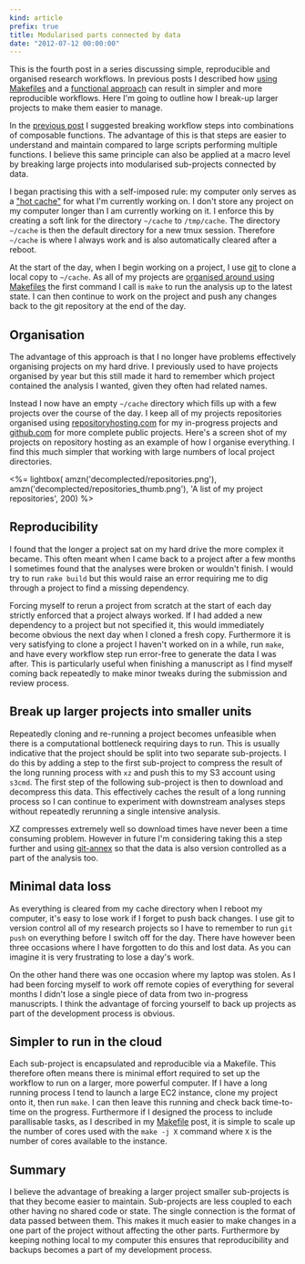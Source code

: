 ```yaml
---
kind: article
prefix: true
title: Modularised parts connected by data
date: "2012-07-12 00:00:00"
---
```


This is the fourth post in a series discussing simple, reproducible and
organised research workflows. In previous posts I described how [using
Makefiles][make] and a [functional approach][function] can result in simpler
and more reproducible workflows. Here I'm going to outline how I break-up
larger projects to make them easier to manage.

[make]: /post/decomplected-workflows-makefile/
[function]: /post/decomplected-workflows-functional/

In the [previous post][function] I suggested breaking workflow steps into
combinations of composable functions. The advantage of this is that steps are
easier to understand and maintain compared to large scripts performing multiple
functions. I believe this same principle can also be applied at a macro level
by breaking large projects into modularised sub-projects connected by data.

I began practising this with a self-imposed rule: my computer only serves as a
["hot cache"][cache] for what I'm currently working on. I don't store any
project on my computer longer than I am currently working on it. I enforce this
by creating a soft link for the directory `~/cache` to `/tmp/cache`. The
directory `~/cache` is then the default directory for a new tmux session.
Therefore `~/cache` is where I always work and is also automatically cleared
after a reboot.

[cache]: http://en.wikipedia.org/wiki/Cache_(computing)

At the start of the day, when I begin working on a project, I use [git][] to
clone a local copy to `~/cache`. As all of my projects are [organised around
using Makefiles][make] the first command I call is `make` to run the analysis
up to the latest state. I can then continue to work on the project and push any
changes back to the git repository at the end of the day.

[git]: /post/git/
[make]: /post/decomplected-workflows-makefiles/

## Organisation

The advantage of this approach is that I no longer have problems effectively
organising projects on my hard drive. I previously used to have projects
organised by year but this still made it hard to remember which project
contained the analysis I wanted, given they often had related names.

Instead I now have an empty `~/cache` directory which fills up with a few
projects over the course of the day. I keep all of my projects repositories
organised using [repositoryhosting.com][repo] for my in-progress projects and
[github.com][github] for more complete public projects. Here's a screen shot of
my projects on repository hosting as an example of how I organise everything. I
find this much simpler that working with large numbers of local project
directories.

<%= lightbox(
amzn('decomplected/repositories.png'),
amzn('decomplected/repositories_thumb.png'),
'A list of my project repositories', 200) %>

[repo]: http://repositoryhosting.com/
[github]: https://github.com/

## Reproducibility

I found that the longer a project sat on my hard drive the more complex it
became. This often meant when I came back to a project after a few months I
sometimes found that the analyses were broken or wouldn't finish. I would try
to run `rake build` but this would raise an error requiring me to dig through a
project to find a missing dependency.

Forcing myself to rerun a project from scratch at the start of each day
strictly enforced that a project always worked. If I had added a new dependency
to a project but not specified it, this would immediately become obvious the
next day when I cloned a fresh copy. Furthermore it is very satisfying to clone
a project I haven't worked on in a while, run `make`, and have every workflow
step run error-free to generate the data I was after. This is particularly
useful when finishing a manuscript as I find myself coming back repeatedly to
make minor tweaks during the submission and review process.

## Break up larger projects into smaller units

Repeatedly cloning and re-running a project becomes unfeasible when there is a
computational bottleneck requiring days to run. This is usually indicative that
the project should be split into two separate sub-projects. I do this by adding
a step to the first sub-project to compress the result of the long running
process with `xz` and push this to my S3 account using `s3cmd`. The first step
of the following sub-project is then to download and decompress this data. This
effectively caches the result of a long running process so I can continue to
experiment with downstream analyses steps without repeatedly rerunning a single
intensive analysis.

XZ compresses extremely well so download times have never been a time consuming
problem. However in future I'm considering taking this a step further and using
[git-annex][] so that the data is also version controlled as a part of the
analysis too.

[git-annex]: http://git-annex.branchable.com/

## Minimal data loss

As everything is cleared from my cache directory when I reboot my computer,
it's easy to lose work if I forget to push back changes. I use git to version
control all of my research projects so I have to remember to run `git push` on
everything before I switch off for the day. There have however been three
occasions where I have forgotten to do this and lost data. As you can imagine
it is very frustrating to lose a day's work. 

On the other hand there was one occasion where my laptop was stolen. As I had
been forcing myself to work off remote copies of everything for several months
I didn't lose a single piece of data from two in-progress manuscripts. I think
the advantage of forcing yourself to back up projects as part of the
development process is obvious.

## Simpler to run in the cloud

Each sub-project is encapsulated and reproducible via a Makefile. This
therefore often means there is minimal effort required to set up the workflow
to run on a larger, more powerful computer. If I have a long running process I
tend to launch a large EC2 instance, clone my project onto it, then run `make`.
I can then leave this running and check back time-to-time on the progress.
Furthermore if I designed the process to include parallisable tasks, as I
described in my [Makefile][make] post, it is simple to scale up the number of
cores used with the `make -j X` command where `X` is the number of cores
available to the instance.

## Summary

I believe the advantage of breaking a larger project smaller sub-projects is
that they become easier to maintain. Sub-projects are less coupled to each
other having no shared code or state. The single connection is the format of
data passed between them. This makes it much easier to make changes in a one
part of the project without affecting the other parts. Furthermore by keeping
nothing local to my computer this ensures that reproducibility and backups
becomes a part of my development process.
